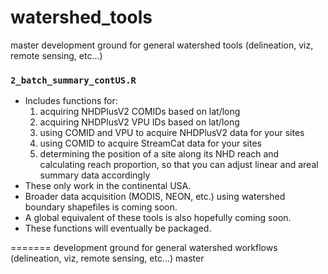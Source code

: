 # watershed_tools
master
development ground for general watershed tools (delineation, viz, remote sensing, etc...)


### `2_batch_summary_contUS.R`
 + Includes functions for:
   1. acquiring NHDPlusV2 COMIDs based on lat/long
   2. acquiring NHDPlusV2 VPU IDs based on lat/long
   3. using COMID and VPU to acquire NHDPlusV2 data for your sites
   4. using COMID to acquire StreamCat data for your sites
   5. determining the position of a site along its NHD reach and calculating reach proportion, so that you can adjust linear and areal summary data accordingly
 + These only work in the continental USA.
 + Broader data acquisition (MODIS, NEON, etc.) using watershed boundary shapefiles is coming soon.
 + A global equivalent of these tools is also hopefully coming soon.
 + These functions will eventually be packaged.

=======
development ground for general watershed workflows (delineation, viz, remote sensing, etc...)
master
